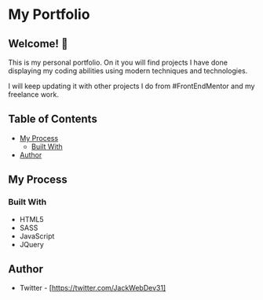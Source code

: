 # My Portfolio

## Welcome! 👋

This is my personal portfolio. On it you will find projects I have done displaying my coding abilities using modern techniques and technologies.

I will keep updating it with other projects I do from #FrontEndMentor and my freelance work.

## Table of Contents

- [My Process](#my-process)
  - [Built With](#built-with)
- [Author](#author)

## My Process

### Built With

- HTML5
- SASS
- JavaScript
- JQuery

## Author

- Twitter - [https://twitter.com/JackWebDev31]
